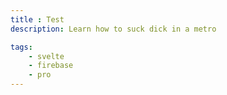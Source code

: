 ```yaml
---
title : Test
description: Learn how to suck dick in a metro

tags:
    - svelte
    - firebase
    - pro
---
```


